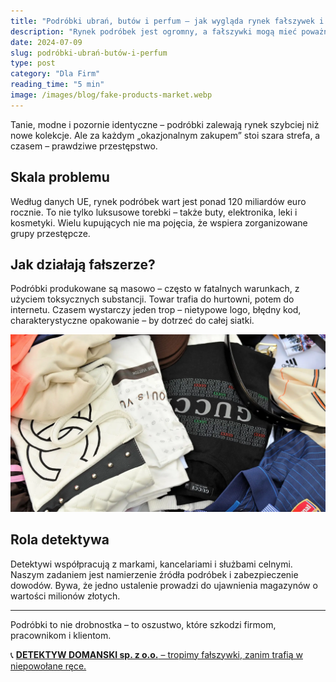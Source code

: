 ```yaml
---
title: "Podróbki ubrań, butów i perfum – jak wygląda rynek fałszywek i jak z nim walczą detektywi"
description: "Rynek podróbek jest ogromny, a fałszywki mogą mieć poważne konsekwencje dla firm i konsumentów. Dowiedz się, jak detektywi pomagają walczyć z tym przestępczym procederem."
date: 2024-07-09
slug: podróbki-ubrań-butów-i-perfum
type: post
category: "Dla Firm"
reading_time: "5 min"
image: /images/blog/fake-products-market.webp
---
```


Tanie, modne i pozornie identyczne – podróbki zalewają rynek szybciej niż nowe kolekcje. Ale za każdym „okazjonalnym zakupem” stoi szara strefa, a czasem – prawdziwe przestępstwo.

## Skala problemu

Według danych UE, rynek podróbek wart jest ponad 120 miliardów euro rocznie. To nie tylko luksusowe torebki – także buty, elektronika, leki i kosmetyki. Wielu kupujących nie ma pojęcia, że wspiera zorganizowane grupy przestępcze.

## Jak działają fałszerze?

Podróbki produkowane są masowo – często w fatalnych warunkach, z użyciem toksycznych substancji. Towar trafia do hurtowni, potem do internetu. Czasem wystarczy jeden trop – nietypowe logo, błędny kod, charakterystyczne opakowanie – by dotrzeć do całej siatki.

![Podróbki ubrań leżące na stercie.](/images/blog/fake-products-market.webp)

## Rola detektywa

Detektywi współpracują z markami, kancelariami i służbami celnymi. Naszym zadaniem jest namierzenie źródła podróbek i zabezpieczenie dowodów. Bywa, że jedno ustalenie prowadzi do ujawnienia magazynów o wartości milionów złotych.

---

Podróbki to nie drobnostka – to oszustwo, które szkodzi firmom, pracownikom i klientom.

📞 [**DETEKTYW DOMANSKI sp. z o.o.** – tropimy fałszywki, zanim trafią w niepowołane ręce.](/kontakt/)
